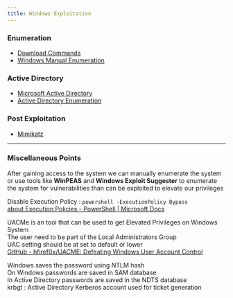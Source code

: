 ```yaml
---
title: Windows Exploitation
---
```


### Enumeration

* [Download Commands](../../Operating%20System/Windows/Command%20Prompt/Download%20Commands.md)
* [Windows Manual Enumeration](Windows%20Manual%20Enumeration.md)

### Active Directory

* [Microsoft Active Directory](../../Operating%20System/Windows/Microsoft%20Active%20Directory/Microsoft%20Active%20Directory.md)
* [Active Directory Enumeration](Active%20Directory%20Enumeration.md)

### Post Exploitation

* [Mimikatz](Mimikatz.md)

---

### Miscellaneous Points

After gaining access to the system we can manually enumerate the system or use tools like  **WinPEAS** and **Windows Exploit Suggester** to enumerate the system for vulnerabilities than can be exploited to elevate our privileges

Disable Execution Policy : `powershell -ExecutionPolicy Bypass`  
[about Execution Policies - PowerShell | Microsoft Docs](https://docs.microsoft.com/en-us/powershell/module/microsoft.powershell.core/about/about_execution_policies?view=powershell-5.1)

UACMe is an tool that can be used to get Elevated Privileges on Windows System  
The user need to be part of the Local Administrators Group  
UAC setting should be at set to default or lower  
[GitHub - hfiref0x/UACME: Defeating Windows User Account Control](https://github.com/hfiref0x/UACME) 

Windows saves the password using NTLM hash  
On Windows passwords are saved in SAM database  
In Active Directory passwords are saved in the NDTS database  
krbgt : Active Directory Kerberos account used for ticket generation